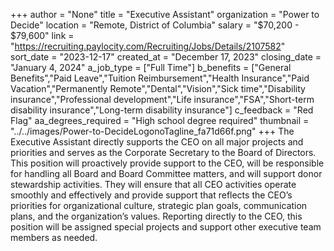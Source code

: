 +++
author = "None"
title = "Executive Assistant"
organization = "Power to Decide"
location = "Remote, District of Columbia"
salary = "$70,200 - $79,600"
link = "https://recruiting.paylocity.com/Recruiting/Jobs/Details/2107582"
sort_date = "2023-12-17"
created_at = "December 17, 2023"
closing_date = "January 4, 2024"
a_job_type = ["Full Time"]
b_benefits = ["General Benefits","Paid Leave","Tuition Reimbursement","Health Insurance","Paid Vacation","Permanently Remote","Dental","Vision","Sick time","Disability insurance","Professional development","Life insurance","FSA","Short-term disability insurance","Long-term disability insurance"]
c_feedback = "Red Flag"
aa_degrees_required = "High school degree required"
thumbnail = "../../images/Power-to-DecideLogonoTagline_fa71d66f.png"
+++
The Executive Assistant directly supports the CEO on all major projects and priorities and serves as the Corporate Secretary to the Board of Directors. This position will proactively provide support to the CEO, will be responsible for handling all Board and Board Committee matters, and will support donor stewardship activities. They will ensure that all CEO activities operate smoothly and effectively and provide support that reflects the CEO’s priorities for organizational culture, strategic plan goals, communication plans, and the organization’s values. Reporting directly to the CEO, this position will be assigned special projects and support other executive team members as needed. 